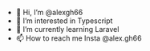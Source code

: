 - 👋 Hi, I’m @alexgh66
- 👀 I’m interested in Typescript
- 🌱 I’m currently learning Laravel
- 📫 How to reach me Insta @alex.gh66


